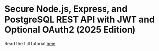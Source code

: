 # Secure Node.js, Express, and PostgreSQL REST API with JWT and Optional OAuth2 (2025 Edition)

Read the full tutorial [here]().

